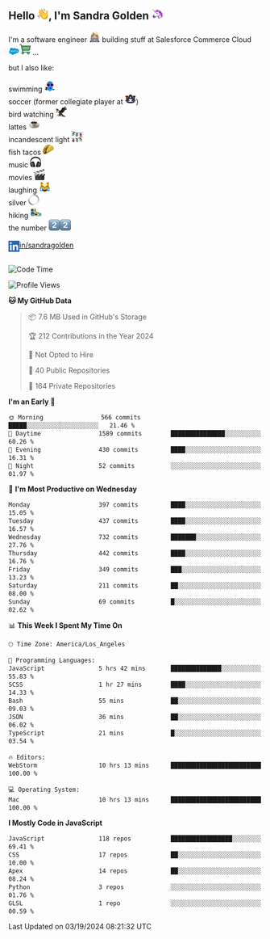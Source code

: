 ## Hello <img src="./static/emoji/wave.png" width="22" />, I'm Sandra Golden <img src="./static/emoji/unicorn-face.png" width="22" />

I'm a software engineer <img src="./static/emoji/female-technologist.png" width="22" /> building stuff at Salesforce Commerce Cloud <img src="./static/emoji/salesforce.png" width="22" /><img src="./static/emoji/commerce-cloud.png" width="22" />&nbsp;...

but I also like:<br/><br/>
swimming <img alt="swimming" src="./static/emoji/keep-swimming.png" width="22" /><br/>
soccer  (former collegiate player at <img src="./static/emoji/auburn.png" width="22" />)<br/>
bird watching <img src="./static/emoji/eagle.png" width="22" /><br/>
lattes <img src="./static/emoji/coffee.png" width="22" /><br/>
incandescent light <img src="./static/emoji/lights.png" width="22" /><br/>
fish tacos <img src="./static/emoji/taco.png" width="22" /><br/>
music <img src="./static/emoji/headphones.png" width="22" /><br/>
movies <img src="./static/emoji/movie-clapper.png" width="22" /><br/>
laughing <img src="./static/emoji/joy-cat.png" width="22" /><br/>
silver <img src="./static/emoji/silver-hoop.png" width="22" /><br/>
hiking <img src="./static/emoji/hiker.png" width="22" /><br/>
the number <img src="./static/emoji/two.png" width="22" /><img src="./static/emoji/two.png" width="22" />
<br/><br/>
<img align="left" alt="Sandra Golden | LinkedIn" width="22px" src="./static/emoji/linkedin.png" /> <a href="https://www.linkedin.com/in/sandragolden/">in/sandragolden</a>
<br/><br/>
<!--START_SECTION:waka-->
![Code Time](http://img.shields.io/badge/Code%20Time-205%20hrs%202%20mins-blue)

![Profile Views](http://img.shields.io/badge/Profile%20Views-0-blue)

**🐱 My GitHub Data** 

> 📦 7.6 MB Used in GitHub's Storage 
 > 
> 🏆 212 Contributions in the Year 2024
 > 
> 🚫 Not Opted to Hire
 > 
> 📜 40 Public Repositories 
 > 
> 🔑 164 Private Repositories 
 > 
**I'm an Early 🐤** 

```text
🌞 Morning                566 commits         █████░░░░░░░░░░░░░░░░░░░░   21.46 % 
🌆 Daytime                1589 commits        ███████████████░░░░░░░░░░   60.26 % 
🌃 Evening                430 commits         ████░░░░░░░░░░░░░░░░░░░░░   16.31 % 
🌙 Night                  52 commits          ░░░░░░░░░░░░░░░░░░░░░░░░░   01.97 % 
```
📅 **I'm Most Productive on Wednesday** 

```text
Monday                   397 commits         ████░░░░░░░░░░░░░░░░░░░░░   15.05 % 
Tuesday                  437 commits         ████░░░░░░░░░░░░░░░░░░░░░   16.57 % 
Wednesday                732 commits         ███████░░░░░░░░░░░░░░░░░░   27.76 % 
Thursday                 442 commits         ████░░░░░░░░░░░░░░░░░░░░░   16.76 % 
Friday                   349 commits         ███░░░░░░░░░░░░░░░░░░░░░░   13.23 % 
Saturday                 211 commits         ██░░░░░░░░░░░░░░░░░░░░░░░   08.00 % 
Sunday                   69 commits          █░░░░░░░░░░░░░░░░░░░░░░░░   02.62 % 
```


📊 **This Week I Spent My Time On** 

```text
🕑︎ Time Zone: America/Los_Angeles

💬 Programming Languages: 
JavaScript               5 hrs 42 mins       ██████████████░░░░░░░░░░░   55.83 % 
SCSS                     1 hr 27 mins        ████░░░░░░░░░░░░░░░░░░░░░   14.33 % 
Bash                     55 mins             ██░░░░░░░░░░░░░░░░░░░░░░░   09.03 % 
JSON                     36 mins             ██░░░░░░░░░░░░░░░░░░░░░░░   06.02 % 
TypeScript               21 mins             █░░░░░░░░░░░░░░░░░░░░░░░░   03.54 % 

🔥 Editors: 
WebStorm                 10 hrs 13 mins      █████████████████████████   100.00 % 

💻 Operating System: 
Mac                      10 hrs 13 mins      █████████████████████████   100.00 % 
```

**I Mostly Code in JavaScript** 

```text
JavaScript               118 repos           █████████████████░░░░░░░░   69.41 % 
CSS                      17 repos            ██░░░░░░░░░░░░░░░░░░░░░░░   10.00 % 
Apex                     14 repos            ██░░░░░░░░░░░░░░░░░░░░░░░   08.24 % 
Python                   3 repos             ░░░░░░░░░░░░░░░░░░░░░░░░░   01.76 % 
GLSL                     1 repo              ░░░░░░░░░░░░░░░░░░░░░░░░░   00.59 % 
```




 Last Updated on 03/19/2024 08:21:32 UTC
<!--END_SECTION:waka-->

